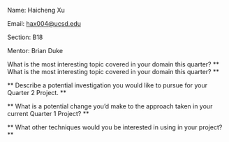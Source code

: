 Name: Haicheng Xu

Email: hax004@ucsd.edu

Section: B18

Mentor: Brian Duke 


 What is the most interesting topic covered in your domain this quarter?
** What is the most interesting topic covered in your domain this quarter? **



** Describe a potential investigation you would like to pursue for your Quarter 2 Project. **

** What is a potential change you’d make to the approach taken in your current Quarter 1 Project? **

** What other techniques would you be interested in using in your project? **
